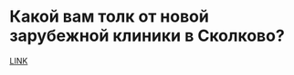 # Какой вам толк от новой зарубежной клиники в Сколково?



[LINK](https://varlamov.ru/2963697.html)